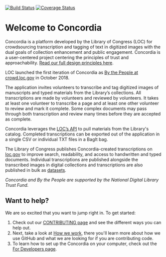 [![Build Status](https://travis-ci.org/LibraryOfCongress/concordia.svg?branch=master)](https://travis-ci.org/LibraryOfCongress/concordia)
[![Coverage Status](https://coveralls.io/repos/github/LibraryOfCongress/concordia/badge.svg?branch=master)](https://coveralls.io/github/LibraryOfCongress/concordia?branch=master)

# Welcome to Concordia

Concordia is a platform developed by the Library of Congress (LOC) for crowdsourcing transcription and tagging of text in digitized images with the dual goals of collection enhancement and public engagement. Concordia is a user-centered project centering the principles of trust and approachability. [Read our full design principles here](https://github.com/LibraryOfCongress/concordia/blob/master/docs/design-principles.md).

LOC launched the first iteration of Concordia as [By the People at crowd.loc.gov](https://crowd.loc.gov/) in October 2018.

The application invites volunteers to transcribe and tag digitized images of manuscripts and typed materials from the Library’s collections. All transcriptions are made by volunteers and reviewed by volunteers. It takes at least one volunteer to transcribe a page and at least one other volunteer to review and mark it complete. Some complex documents may pass through both transcription and review many times before they are accepted as complete. 

Concordia leverages the [LOC’s API](https://libraryofcongress.github.io/data-exploration/) to pull materials from the Library's catalog. Completed transcriptions can be exported out of the application in a single CSV or individual TXT files in a BagIt bag. 

The Library of Congress publishes Concordia-created transcriptions on [loc.gov](https://www.loc.gov/) to improve search, readability, and access to handwritten and typed documents. Individual transcriptions are published alongside the transcribed images in digital collections and transcriptions are also published in bulk as [datasets](https://www.loc.gov/search/?fa=contributor:by+the+people+%28program%29).

_Concordia and By the People are supported by the National Digital Library Trust Fund._

## Want to help?

We are so excited that you want to jump right in. To get started:

1. Check out our [CONTRIBUTING page](docs/CONTRIBUTING.md) and see the different ways you can help out.
2. Next, take a look at [How we work](docs/how-we-work.md), there you'll learn more about how we use GitHub and what we are looking for if you are contributing code.
3. To learn how to set up the Concordia on your computer, check out the [For Developers page](docs/for-developers.md).
